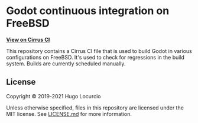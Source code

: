 # Godot continuous integration on FreeBSD

**[View on Cirrus CI](https://cirrus-ci.com/github/Calinou/godot-ci-freebsd)**

This repository contains a Cirrus CI file that is used to build Godot
in various configurations on FreeBSD. It's used to check for regressions
in the build system. Builds are currently scheduled manually.

## License

Copyright © 2019-2021 Hugo Locurcio

Unless otherwise specified, files in this repository are licensed under
the MIT license. See [LICENSE.md](LICENSE.md) for more information.

